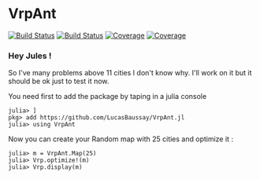 # VrpAnt

[![Build Status](https://travis-ci.com/LucasBaussay/VrpAnt.jl.svg?branch=master)](https://travis-ci.com/LucasBaussay/VrpAnt.jl)
[![Build Status](https://ci.appveyor.com/api/projects/status/github/LucasBaussay/VrpAnt.jl?svg=true)](https://ci.appveyor.com/project/LucasBaussay/VrpAnt-jl)
[![Coverage](https://codecov.io/gh/LucasBaussay/VrpAnt.jl/branch/master/graph/badge.svg)](https://codecov.io/gh/LucasBaussay/VrpAnt.jl)
[![Coverage](https://coveralls.io/repos/github/LucasBaussay/VrpAnt.jl/badge.svg?branch=master)](https://coveralls.io/github/LucasBaussay/VrpAnt.jl?branch=master)

### Hey Jules !

So I've many problems above 11 cities I don't know why. I'll work on it but it should be ok just to test it now.

You need first to add the package by taping in a julia console

```
julia> ]
pkg> add https://github.com/LucasBaussay/VrpAnt.jl
julia> using VrpAnt
```

Now you can create your Random map with 25 cities and optimize it :

```
julia> m = VrpAnt.Map(25)
julia> Vrp.optimize!(m)
julia> Vrp.display(m)
```
